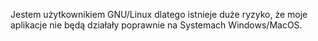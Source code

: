 Jestem użytkownikiem GNU/Linux dlatego istnieje duże ryzyko, że moje aplikacje nie będą działały poprawnie na Systemach Windows/MacOS.
